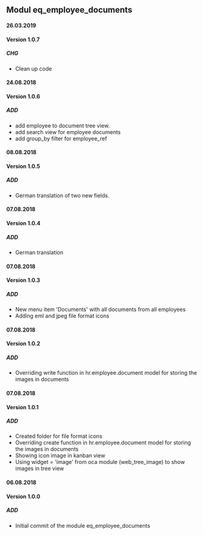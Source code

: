 ## Modul eq_employee_documents

#### 26.03.2019
#### Version 1.0.7
##### CHG
- Clean up code

#### 24.08.2018
#### Version 1.0.6
##### ADD
- add employee to document tree view.
- add search view for employee documents
- add group_by filter for employee_ref

#### 08.08.2018
#### Version 1.0.5
##### ADD
- German translation of two new fields.

#### 07.08.2018
#### Version 1.0.4
##### ADD
- German translation

#### 07.08.2018
#### Version 1.0.3
##### ADD
- New menu item 'Documents' with all documents from all employees
- Adding eml and jpeg file format icons

#### 07.08.2018
#### Version 1.0.2
##### ADD
- Overriding write function in hr.employee.document model for storing the images in documents

#### 07.08.2018
#### Version 1.0.1
##### ADD
- Created folder for file format icons
- Overriding create function in hr.employee.document model for storing the images in documents
- Showing icon image in kanban view
- Using widget = 'image' from oca module (web_tree_image) to show images in tree view

#### 06.08.2018
#### Version 1.0.0
##### ADD
- Initial commit of the module eq_employee_documents
